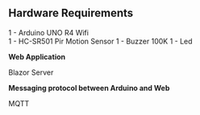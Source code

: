 <h2>Hardware Requirements</h2>

1 - Arduino UNO R4 Wifi
</br>
1 - HC-SR501 Pir Motion Sensor
1 - Buzzer 100K
1 - Led

<b>Web Application</b>

Blazor Server

<b>Messaging protocol between Arduino and Web</b>

MQTT
